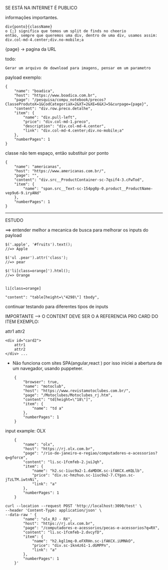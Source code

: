 

SE ESTÁ NA INTERNET É PUBLICO

informações importantes.

```
div{ponto}{className}
o {;} significa que temos um split de finds no cheerio
então, sempre que queremos uma div, dentro de uma div, usamos assim:
div.col-md-4.center;div.no-mobile;a
```


{page} -> pagina da URL


todo:
```
Gerar um arquivo de download para imagens, pensar em um parametro
```

payload exemplo:

```
{
    "name": "boadica",
    "host": "https://www.boadica.com.br",
    "page": "/pesquisa/compu_notebook/precos?ClasseProdutoX=1&CodCategoriaX=2&XT=2&XE=6&XJ=5&curpage={page}",
    "content": "div.row.preco.detalhe",
    "item": {
        "name": "div.pull-left",
        "price": "div.col-md-1.preco",
        "description": "div.col-md-4.center",
        "link": "div.col-md-4.center;div.no-mobile;a"
    },
    "numberPages": 1
}
```


classe não tem espaço, então substituir por ponto

```
{
    "name": "americanas",
    "host": "https://www.americanas.com.br/",
    "page": "",
    "content": "div.src__ProductContainer-sc-7qsif4-3.cFwTod",
    "item": {
        "name": "span.src__Text-sc-154pg0p-0.product__ProductName-vep9u6-9.iryANd"
    },
    "numberPages": 1
}
```

---

ESTUDO

==> entender melhor a mecanica de busca para melhorar os inputs do payload

```
$('.apple', '#fruits').text();
//=> Apple

$('ul .pear').attr('class');
//=> pear

$('li[class=orange]').html();
//=> Orange   


li[class=orange]

"content": "table[height=\"4298\"] tbody",

```


continuar testando para diferentes tipos de inputs

    

IMPORTANTE --> O CONTENT DEVE SER O A REFERENCIA PRO CARD DO ITEM
EXEMPLO:

<div id="lista">
    <div id="card">
        attr1
        attr2
    </div>

    <div id="card2">
        attr1
        attr2
    </div> ...
</div>


- Não funciona com sites SPA(angular,react )
  por isso iniciei a abertura de um navegador, 
  usando puppeteer.


```
    {
        "browser": true,
        "name": "motoclub",
        "host": "https://www.revistamotoclubes.com.br/",
        "page": "/Motoclubes/Motoclubes_rj.htm",
        "content": "td[height=\"18\"]",
        "item": {
            "name": "td a"
        },
        "numberPages": 1
    }
```


input example: OLX

```
    {
        "name": "olx",
        "host": "https://rj.olx.com.br",
        "page": "/rio-de-janeiro-e-regiao/computadores-e-acessorios?q=gforce",
        "content": "li.sc-1fcmfeb-2.juiJqh",
        "item": {
            "name": "h2.sc-1iuc9a2-1.daMDOK.sc-ifAKCX.eKQLlb",
            "price": "div.sc-hmzhuo.sc-1iuc9a2-7.CYgas.sc-jTzLTM.iwtnNi",
            "link": "a"
        },
        "numberPages": 1
    }
```

```
curl --location --request POST 'http://localhost:3090/test' \
--header 'Content-Type: application/json' \
--data-raw ' {
        "name": "olx_RJ - RX",
        "host": "https://rj.olx.com.br",
        "page": "/computadores-e-acessorios/pecas-e-acessorios?q=RX",
        "content": "li.sc-1fcmfeb-2.dvcyfD",
        "item": {
            "name": "h2.kgl1mq-0.eFXRHn.sc-ifAKCX.iUMNkO",
            "price": "div.sc-1kn4z61-1.dGMPPn",
            "link": "a"
        },
        "numberPages": 1
    }'
```
